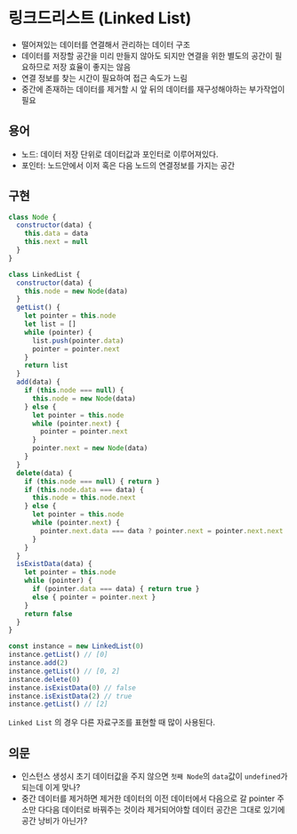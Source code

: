 # 링크드리스트 (Linked List)

- 떨어져있는 데이터를 연결해서 관리하는 데이터 구조
- 데이터를 저장할 공간을 미리 만들지 않아도 되지만 연결을 위한 별도의 공간이 필요하므로 저장 효율이 좋지는 않음
- 연결 정보를 찾는 시간이 필요하여 접근 속도가 느림
- 중간에 존재하는 데이터를 제거할 시 앞 뒤의 데이터를 재구성해야하는 부가작업이 필요

## 용어

- 노드: 데이터 저장 단위로 데이터값과 포인터로 이루어져있다.
- 포인터: 노드안에서 이저 혹은 다음 노드의 연결정보를 가지는 공간

## 구현

```javascript
class Node {
  constructor(data) {
    this.data = data
    this.next = null
  }
}

class LinkedList {
  constructor(data) {
    this.node = new Node(data)
  }
  getList() {
    let pointer = this.node
    let list = []
    while (pointer) {
      list.push(pointer.data)
      pointer = pointer.next
    }
    return list
  }
  add(data) {
    if (this.node === null) {
      this.node = new Node(data)
    } else {
      let pointer = this.node
      while (pointer.next) {
        pointer = pointer.next
      }
      pointer.next = new Node(data)
    }
  }
  delete(data) {
    if (this.node === null) { return }
    if (this.node.data === data) {
      this.node = this.node.next
    } else {
      let pointer = this.node
      while (pointer.next) {
        pointer.next.data === data ? pointer.next = pointer.next.next : pointer = pointer.next
      }
    }
  }
  isExistData(data) {
    let pointer = this.node
    while (pointer) {
      if (pointer.data === data) { return true }
      else { pointer = pointer.next }
    }
    return false
  }
}

const instance = new LinkedList(0)
instance.getList() // [0]
instance.add(2)
instance.getList() // [0, 2]
instance.delete(0)
instance.isExistData(0) // false
instance.isExistData(2) // true
instance.getList() // [2]
```

`Linked List` 의 경우 다른 자료구조를 표현할 때 많이 사용된다.

## 의문

- 인스턴스 생성시 초기 데이터값을 주지 않으면 `첫째 Node`의 `data`값이 `undefined`가 되는데 이게 맞나?
- 중간 데이터를 제거하면 제거한 데이터의 이전 데이터에서 다음으로 갈 pointer 주소만 다다음 데이터로 바꿔주는 것이라 제거되어야할 데이터 공간은 그대로 있기에 공간 낭비가 아닌가?